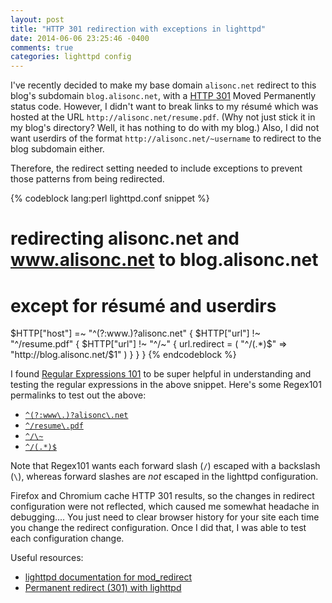```yaml
---
layout: post
title: "HTTP 301 redirection with exceptions in lighttpd"
date: 2014-06-06 23:25:46 -0400
comments: true
categories: lighttpd config
---
```

I've recently decided to make my base domain ```alisonc.net``` redirect to 
this blog's subdomain ```blog.alisonc.net```, with a 
[HTTP 301](https://en.wikipedia.org/wiki/HTTP_301) Moved Permanently 
status code. However, I didn't want to break 
links to my résumé which was hosted at the URL ```http://alisonc.net/resume.pdf```. 
(Why not just stick it in my blog's directory? Well, it has nothing to 
do with my blog.) Also, I did not want userdirs of the format 
```http://alisonc.net/~username``` to redirect to the blog subdomain either. 

Therefore, the redirect setting needed to include exceptions to prevent those patterns 
from being redirected.

<!-- more -->

{% codeblock lang:perl lighttpd.conf snippet %}
# redirecting alisonc.net and www.alisonc.net to blog.alisonc.net
# except for résumé and userdirs
$HTTP["host"] =~ "^(?:www\.)?alisonc\.net" {
    $HTTP["url"] !~ "^/resume\.pdf" {
        $HTTP["url"] !~ "^/\~" {
            url.redirect = (
                 "^/(.*)$" => "http://blog.alisonc.net/$1"
            )
        }
    }
}
{% endcodeblock %}

I found [Regular Expressions 101](http://regex101.com/) to be super helpful 
in understanding and testing the regular expressions in the above snippet. 
Here's some Regex101 permalinks to test out the above:

* [```^(?:www\.)?alisonc\.net```](http://regex101.com/r/iE6jO2)
* [```^/resume\.pdf```](http://regex101.com/r/wD1rV1)
* [```^/\~```](http://regex101.com/r/hU2tM7)
* [```^/(.*)$```](http://regex101.com/r/wS1hB1)

Note that Regex101 wants each forward slash (```/```) escaped with a backslash 
(```\```), whereas forward slashes are _not_ escaped in the lighttpd configuration.

Firefox and Chromium cache HTTP 301 results, so the changes in redirect configuration 
were not reflected, which caused me somewhat headache in debugging.... You just need 
to clear browser history for your site each time you change the redirect configuration. 
Once I did that, I was able to test each configuration change.

Useful resources:

* [lighttpd documentation for mod_redirect](http://redmine.lighttpd.net/projects/1/wiki/docs_modredirect)
* [Permanent redirect (301) with lighttpd](http://charles.lescampeurs.org/2008/06/30/permanent-redirect-301-with-lighttpd)
